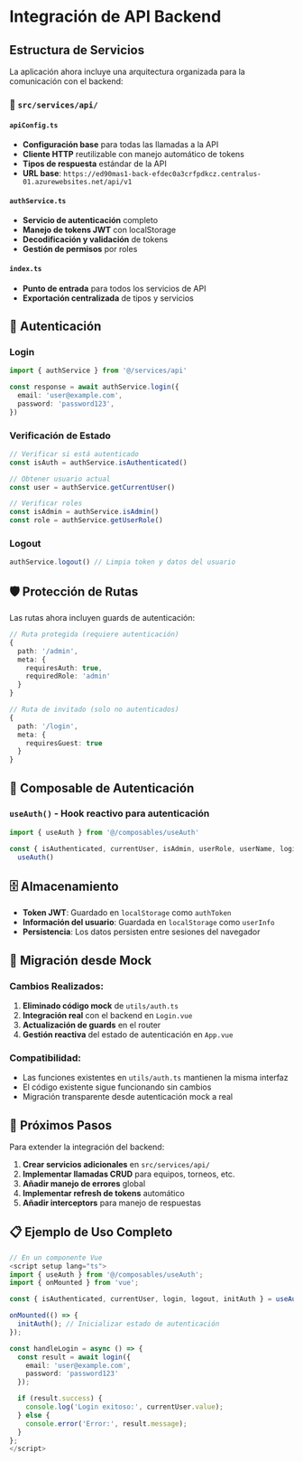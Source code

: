 # Integración de API Backend

## Estructura de Servicios

La aplicación ahora incluye una arquitectura organizada para la comunicación con el backend:

### 📁 `src/services/api/`

#### `apiConfig.ts`

- **Configuración base** para todas las llamadas a la API
- **Cliente HTTP** reutilizable con manejo automático de tokens
- **Tipos de respuesta** estándar de la API
- **URL base**: `https://ed90mas1-back-efdec0a3crfpdkcz.centralus-01.azurewebsites.net/api/v1`

#### `authService.ts`

- **Servicio de autenticación** completo
- **Manejo de tokens JWT** con localStorage
- **Decodificación y validación** de tokens
- **Gestión de permisos** por roles

#### `index.ts`

- **Punto de entrada** para todos los servicios de API
- **Exportación centralizada** de tipos y servicios

## 🔐 Autenticación

### Login

```typescript
import { authService } from '@/services/api'

const response = await authService.login({
  email: 'user@example.com',
  password: 'password123',
})
```

### Verificación de Estado

```typescript
// Verificar si está autenticado
const isAuth = authService.isAuthenticated()

// Obtener usuario actual
const user = authService.getCurrentUser()

// Verificar roles
const isAdmin = authService.isAdmin()
const role = authService.getUserRole()
```

### Logout

```typescript
authService.logout() // Limpia token y datos del usuario
```

## 🛡️ Protección de Rutas

Las rutas ahora incluyen guards de autenticación:

```typescript
// Ruta protegida (requiere autenticación)
{
  path: '/admin',
  meta: {
    requiresAuth: true,
    requiredRole: 'admin'
  }
}

// Ruta de invitado (solo no autenticados)
{
  path: '/login',
  meta: {
    requiresGuest: true
  }
}
```

## 📱 Composable de Autenticación

### `useAuth()` - Hook reactivo para autenticación

```typescript
import { useAuth } from '@/composables/useAuth'

const { isAuthenticated, currentUser, isAdmin, userRole, userName, login, logout, initAuth } =
  useAuth()
```

## 🗄️ Almacenamiento

- **Token JWT**: Guardado en `localStorage` como `authToken`
- **Información del usuario**: Guardada en `localStorage` como `userInfo`
- **Persistencia**: Los datos persisten entre sesiones del navegador

## 🔧 Migración desde Mock

### Cambios Realizados:

1. **Eliminado código mock** de `utils/auth.ts`
2. **Integración real** con el backend en `Login.vue`
3. **Actualización de guards** en el router
4. **Gestión reactiva** del estado de autenticación en `App.vue`

### Compatibilidad:

- Las funciones existentes en `utils/auth.ts` mantienen la misma interfaz
- El código existente sigue funcionando sin cambios
- Migración transparente desde autenticación mock a real

## 🚀 Próximos Pasos

Para extender la integración del backend:

1. **Crear servicios adicionales** en `src/services/api/`
2. **Implementar llamadas CRUD** para equipos, torneos, etc.
3. **Añadir manejo de errores** global
4. **Implementar refresh de tokens** automático
5. **Añadir interceptors** para manejo de respuestas

## 📋 Ejemplo de Uso Completo

```typescript
// En un componente Vue
<script setup lang="ts">
import { useAuth } from '@/composables/useAuth';
import { onMounted } from 'vue';

const { isAuthenticated, currentUser, login, logout, initAuth } = useAuth();

onMounted(() => {
  initAuth(); // Inicializar estado de autenticación
});

const handleLogin = async () => {
  const result = await login({
    email: 'user@example.com',
    password: 'password123'
  });

  if (result.success) {
    console.log('Login exitoso:', currentUser.value);
  } else {
    console.error('Error:', result.message);
  }
};
</script>
```
